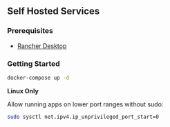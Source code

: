 ## Self Hosted Services

### Prerequisites

- [Rancher Desktop](https://rancherdesktop.io/)

### Getting Started

```sh
docker-compose up -d
```

**Linux Only**

Allow running apps on lower port ranges without sudo:

```sh
sudo sysctl net.ipv4.ip_unprivileged_port_start=0
```